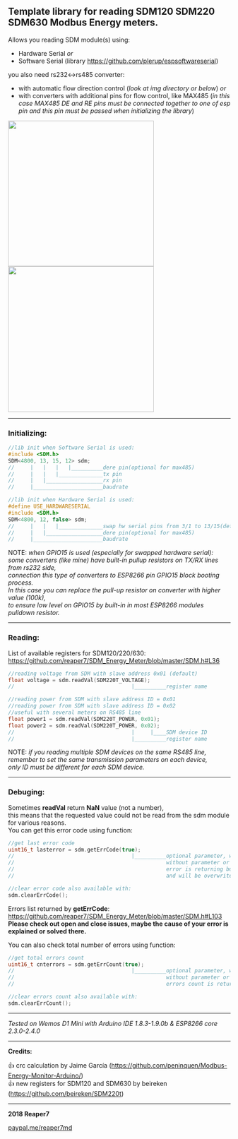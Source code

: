 ## Template library for reading SDM120 SDM220 SDM630 Modbus Energy meters. ##

Allows you reading SDM module(s) using:
* Hardware Serial <i>or</i>
* Software Serial (library https://github.com/plerup/espsoftwareserial)

you also need rs232<->rs485 converter:
* with automatic flow direction control (<i>look at img directory or below</i>) <i>or</i>
* with converters with additional pins for flow control, like MAX485
(<i>in this case MAX485 DE and RE pins must be connected together to one of esp pin and this pin must be passed when initializing the library</i>)

<img src="https://github.com/reaper7/SDM_Energy_Meter/blob/master/img/hardware_sdm220.jpg" height="330"><img src="https://github.com/reaper7/SDM_Energy_Meter/blob/master/img/hardware_sdm220_2.jpg" height="330">

---

### Initializing: ###
```cpp
//lib init when Software Serial is used:
#include <SDM.h>
SDM<4800, 13, 15, 12> sdm;
//     |   |   |   |__________dere pin(optional for max485)
//     |   |   |______________tx pin
//     |   |__________________rx pin
//     |______________________baudrate

//lib init when Hardware Serial is used:
#define USE_HARDWARESERIAL
#include <SDM.h>
SDM<4800, 12, false> sdm;
//     |   |   |______________swap hw serial pins from 3/1 to 13/15(default false)
//     |   |__________________dere pin(optional for max485)
//     |______________________baudrate
```
NOTE: <i>when GPIO15 is used (especially for swapped hardware serial):</br>
some converters (like mine) have built-in pullup resistors on TX/RX lines from rs232 side,</br>
connection this type of converters to ESP8266 pin GPIO15 block booting process.</br>
In this case you can replace the pull-up resistor on converter with higher value (100k),</br>
to ensure low level on GPIO15 by built-in in most ESP8266 modules pulldown resistor.</br></i>

---

### Reading: ###
List of available registers for SDM120/220/630:
https://github.com/reaper7/SDM_Energy_Meter/blob/master/SDM.h#L36
```cpp
//reading voltage from SDM with slave address 0x01 (default)
float voltage = sdm.readVal(SDM220T_VOLTAGE);
//                                     |__________register name

//reading power from SDM with slave address ID = 0x01
//reading power from SDM with slave address ID = 0x02
//useful with several meters on RS485 line
float power1 = sdm.readVal(SDM220T_POWER, 0x01);
float power2 = sdm.readVal(SDM220T_POWER, 0x02);
//                                     |     |____SDM device ID  
//                                     |__________register name
```
NOTE: <i>if you reading multiple SDM devices on the same RS485 line,</br>
remember to set the same transmission parameters on each device,</br>
only ID must be different for each SDM device.</i>

---

### Debuging: ###
Sometimes <b>readVal</b> return <b>NaN</b> value (not a number),</br>
this means that the requested value could not be read from the sdm module for various reasons.</br>
You can get this error code using function:
```cpp
//get last error code
uint16_t lasterror = sdm.getErrCode(true);
//                                     |__________optional parameter, where true mean read error code and clear stored code
//                                                without parameter or when set to false 
//                                                error is returning but is not reset (for future checking)
//                                                and will be overwriten when next error occurs

//clear error code also available with:
sdm.clearErrCode();
```
Errors list returned by <b>getErrCode</b>: https://github.com/reaper7/SDM_Energy_Meter/blob/master/SDM.h#L103</br>
__Please check out open and close issues, maybe the cause of your error is explained or solved there.__

You can also check total number of errors using function:
```cpp
//get total errors count
uint16_t cnterrors = sdm.getErrCount(true);
//                                     |__________optional parameter, where true mean read errors count and clear stored count
//                                                without parameter or when set to false 
//                                                errors count is returning but is not reset (for future checking)

//clear errors count also available with:
sdm.clearErrCount();
```

---

_Tested on Wemos D1 Mini with Arduino IDE 1.8.3-1.9.0b & ESP8266 core 2.3.0-2.4.0_

---

__Credits:__

:+1: crc calculation by Jaime García (https://github.com/peninquen/Modbus-Energy-Monitor-Arduino/)</br>
:+1: new registers for SDM120 and SDM630 by beireken (https://github.com/beireken/SDM220t)</br>

---

**2018 Reaper7**

[paypal.me/reaper7md](https://www.paypal.me/reaper7md)
